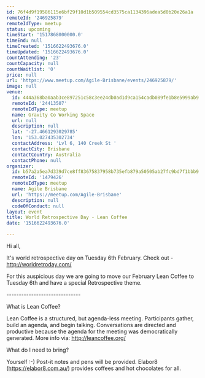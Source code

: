 ```yaml
---
id: 76f4d9f19586115e6bf29f10d1b509554cd3575ca1134396adea5d0b20e26a1a
remoteId: '246925879'
remoteIdType: meetup
status: upcoming
timeStart: '1517868000000.0'
timeEnd: null
timeCreated: '1516622493676.0'
timeUpdated: '1516622493676.0'
countAttending: '23'
countCapacity: null
countWaitlist: '0'
price: null
url: 'https://www.meetup.com/Agile-Brisbane/events/246925879/'
image: null
venue:
  id: 444a368ba0aab3ce897251c58c3ee24db0ad1d9ca154cadb089fe1b8e5999ab9
  remoteId: '24413507'
  remoteIdType: meetup
  name: Gravity Co Working Space
  url: null
  description: null
  lat: '-27.4661293029785'
  lon: '153.027435302734'
  contactAddress: 'Lvl 6, 140 Creek St '
  contactCity: Brisbane
  contactCountry: Australia
  contactPhone: null
organizer:
  id: b57a2a5ea7d339d7ce8ff83675837958b735efb879a50505ab27fc9bd7f1bbb9
  remoteId: '1479426'
  remoteIdType: meetup
  name: Agile Brisbane
  url: 'https://meetup.com/Agile-Brisbane'
  description: null
  codeOfConduct: null
layout: event
title: World Retrospective Day - Lean Coffee
date: '1516622493676.0'

---
```

<p>Hi all,</p> <p>It's world retrospective day on Tuesday 6th February. Check out - <a href="http://worldretroday.com/" class="linkified">http://worldretroday.com/</a></p> <p>For this auspicious day we are going to move our February Lean Coffee to Tuesday 6th and have a special Retrospective theme.</p> <p>------------------------------</p> <p>What is Lean Coffee?</p> <p>Lean Coffee is a structured, but agenda-less meeting. Participants gather, build an agenda, and begin talking. Conversations are directed and productive because the agenda for the meeting was democratically generated. More info via: <a href="http://leancoffee.org/" class="linkified">http://leancoffee.org/</a></p> <p>What do I need to bring?</p> <p>Yourself :-) Post-it notes and pens will be provided. Elabor8 (<a href="https://elabor8.com.au/" class="linkified">https://elabor8.com.au/</a>) provides coffees and hot chocolates for all.</p> 
